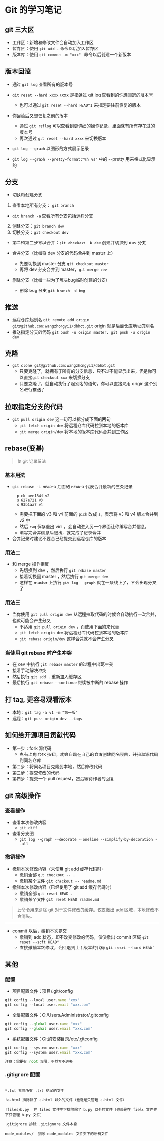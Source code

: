 # Git 的学习笔记

## git 三大区
- 工作区：新增和修改文件会自动加入工作区
- 暂存区：使用 `git add .` 命令以后加入暂存区
- 版本库：使用 `git commit -m "xxx" ` 命令以后创建一个新版本

## 版本回滚
- 通过 `git log` 查看所有的版本号
- `git reset --hard xxxx` xxxx 是指通过 git log 查看到的你想回退的版本号
  + 也可以通过 `git reset --hard HEAD^1` 来指定要往前恢复的版本
  
- 你回滚后又想恢复之前的版本
  + 通过 `git reflog` 可以查看到更详细的操作记录，里面就有所有存在过的版本号
  + 再次通过 `git reset --hard xxxx` 来切换版本
- `git log --graph` 以图形的方式展示记录
- `git log --graph --pretty=format:"%h %s"` 中的 --pretty 用来格式化显示的

## 分支
- 切换和创建分支
1. 查看本地所有分支： `git branch` 
  + `git branch -a` 查看所有分支包括远程分支
2. 创建分支：`git branch dev`
3. 切换分支：`git checkout dev`
  + 第二和第三步可以合并：`git checkout -b dev` 创建并切换到 dev 分支

- 合并分支（比如将 dev 分支的代码合并到 master 上）
  + 先要切换到 master 分支 `git checkout master`
  + 再将 dev 分支合并到 master，`git merge dev`

- 删除分支（比如一些为了解决bug临时创建的分支）
  + 删除 bug 分支 `git branch -d bug`

## 推送
- 远程仓库起别名 `git remote add origin git@github.com:wangzhongyi1/dbhot.git` origin 就是后面仓库地址的别名
- 推送指定分支的代码 `git push -u origin master`、`git push -u origin dev`

## 克隆
- `git clone git@github.com:wangzhongyi1/dbhot.git`
  + 只要克隆了，就拥有了所有的分支信息，只不过不能显示出来，但是你可以直接`git checkout xxx` 来切换分支
  + 只要克隆了，就自动执行了起别名的语句，你可以直接来用 origin 这个别名进行推送了

## 拉取指定分支的代码
- `git pull origin dev` 这一句可以拆分成下面的两句
  + `git fetch origin dev` 将远程仓库代码拉到本地的版本库
  + `git merge origin/dev` 将本地的版本库代码合并到工作区

## rebase(变基)
> 使 git 记录简洁
### 基本用法
- `git rebase -i HEAD~3` 后面的 `HEAD~3` 代表合并最新的三条记录
  ```git
    pick aee184d v2
    s 627e721 v3
    s 93b1aa7 v4
  ```
  + 需要把下面的 v3 和 v4 前面的 `pick` 改成 `s`，表示将 v3 和 v4 版本合并到 v2 中
  + 然后 `:wq` 保存退出 vim ，会自动进入另一个界面让你编写合并信息。
  + 编写完合并信息后退出，就完成了记录合并
- 合并记录时建议不要合已经提交到远程仓库的版本
### 用法二
- 和 merge 操作相反
  + 先切换到 dev ，然后执行 `git rebase master`
  + 接着切换回 master ，然后执行 `git merge dev`
  + 这样在 master 上执行 `git log --graph` 就在一条线上了，不会出现分叉了
### 用法三
- 当你使用 `git pull origin dev` 从远程拉取代码的时候会自动执行一次合并，也就可能会产生分叉
  + 不适用 `git pull origin dev` ，而使用下面的来代替
  + `git fetch origin dev` 将远程仓库代码拉到本地的版本库
  + `git rebase origin/dev` 这样合并就不会产生分叉
### 当使用 git rebase 时产生冲突
- 在 dev 中执行 `git rebase master` 的过程中出现冲突
- 接着手动解决冲突
- 然后执行 `git add .` 重新加入缓存区
- 最后执行 `git rebase --continue` 继续被中断的 rebase 操作

## 打 tag, 更容易观看版本
- 本地：`git tag -a v1 -m "第一版"`
- 远程：`git push origin dev --tags`

## 如何给开源项目贡献代码
- 第一步：fork 源代码
  + 点右上角 fork 按钮，就会自动在自己的仓库创建同名项目，并拉取源代码到同名仓库
- 第二步：将同名项目克隆到本地，然后修改代码
- 第三步：提交修改的代码
- 第四步：提交一个 pull request，然后等待作者的回复


## git 高级操作

### 查看操作
- 查看本次修改内容
  + `git diff`
- 查看分支图
  + `git log --graph --decorate --oneline --simplify-by-decoration --all`

### 撤销操作
- 撤销本次修改内容（未使用 git add 缓存代码时）
  + 撤销全部 `git checkout -- .`
  + 撤销某个文件 `git checkout -- readme.md`
- 撤销本次修改内容（已经使用了 git add 缓存代码时）
  + 撤销全部 `git reset HEAD .`
  + 撤销某个文件 `git reset HEAD readme.md`
> 此命令用来清除 git 对于文件修改的缓存。仅仅撤出 add 区域，本地修改不会消失。
****
- commit 以后，撤销本次提交
  + 撤销到 add 状态，即不改变修改的代码，仅仅撤出 commit 区域 `git reset --soft HEAD^`
  + 直接撤销本次修改，会回退到上个版本的代码 `git reset --hard HEAD^`


## 其他

### 配置
- 项目配置文件：项目/.git/config
```js
git config --local user.name "xxx"
git config --local user.email "xxx.com"
```
- 全局配置文件：C:/Users/Administrator/.gitconfig
```js
git config --global user.name "xxx"
git config --global user.email "xxx.com"
```
- 系统配置文件：Git的安装目录/etc/.gitconfig
```js
git config --system user.name "xxx"
git config --system user.email "xxx.com"

注意：需要有 root 权限，不然写不进去
```

### .gitignore 配置
```git

*.txt 排除所有 .txt 结尾的文件

!a.html 排除除了 a.html 以外的文件（也就是只管理 a.html 文件）

!files/b.py  在 files 文件夹下排除除了 b.py 以外的文件（也就是在 fiels 文件夹下只管理 b.py 文件）

.gitignore 排除 .gitignore 文件本身

node_modules/  排除 node_modules 文件夹下的所有文件


```


